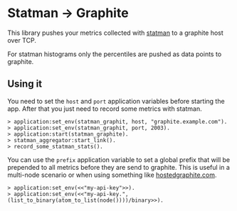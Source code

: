 # Statman -> Graphite

This library pushes your metrics collected with [statman](https://github.com/knutin/statman) to a graphite host over TCP.

For statman histograms only the percentiles are pushed as data points to
graphite.

## Using it

You need to set the `host` and `port` application variables before starting
the app. After that you just need to record some metrics with statman.

    > application:set_env(statman_graphit, host, "graphite.example.com").
    > application:set_env(statman_graphit, port, 2003).
    > application:start(statman_graphite).
    > statman_aggregator:start_link().
    > record_some_statman_stats().

You can use the `prefix` application variable to set a global prefix that will
be prepended to all metrics before they are send to graphite. This is useful
in a multi-node scenario or when using something like [hostedgraphite.com](https://www.hostedgraphite.com).

    > application:set_env(<<"my-api-key">>).
    > application:set_env(<<"my-api-key.", (list_to_binary(atom_to_list(node())))/binary>>).
